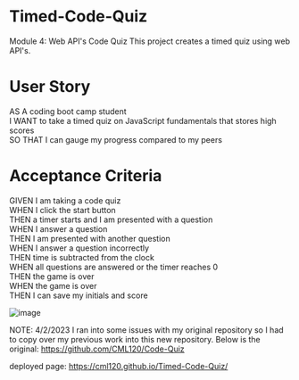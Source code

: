 # Timed-Code-Quiz
Module 4: Web API's Code Quiz
This project creates a timed quiz using web API's.


# User Story
AS A coding boot camp student  
I WANT to take a timed quiz on JavaScript fundamentals that stores high scores  
SO THAT I can gauge my progress compared to my peers  

# Acceptance Criteria
GIVEN I am taking a code quiz  
WHEN I click the start button  
THEN a timer starts and I am presented with a question  
WHEN I answer a question  
THEN I am presented with another question  
WHEN I answer a question incorrectly  
THEN time is subtracted from the clock  
WHEN all questions are answered or the timer reaches 0  
THEN the game is over  
WHEN the game is over  
THEN I can save my initials and score  


![image](https://user-images.githubusercontent.com/126404917/229387244-e467db10-b482-41e4-840a-f18450c42786.png)
  
 <deployment link>



NOTE:  4/2/2023  I ran into some issues with my original repository so I had to copy over my previous work into this new repository. Below is the original:
https://github.com/CML120/Code-Quiz

  
deployed page: https://cml120.github.io/Timed-Code-Quiz/
